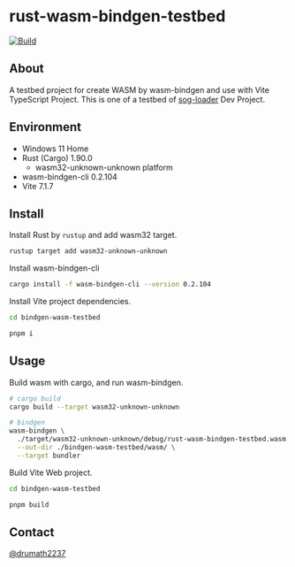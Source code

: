 # rust-wasm-bindgen-testbed

[![Build](https://github.com/drumath2237/sogloader-rust-wasm-bindgen-testbed/actions/workflows/on_push.yml/badge.svg)](https://github.com/drumath2237/sogloader-rust-wasm-bindgen-testbed/actions/workflows/on_push.yml)

## About

A testbed project for create WASM by wasm-bindgen and use with Vite TypeScript Project.
This is one of a testbed of [sog-loader](https://github.com/users/drumath2237/projects/32) Dev Project.

## Environment

- Windows 11 Home
- Rust (Cargo) 1.90.0
  - wasm32-unknown-unknown platform
- wasm-bindgen-cli 0.2.104
- Vite 7.1.7

## Install

Install Rust by `rustup` and add wasm32 target.

```sh
rustup target add wasm32-unknown-unknown
```

Install wasm-bindgen-cli

```sh
cargo install -f wasm-bindgen-cli --version 0.2.104
```

Install Vite project dependencies.

```sh
cd bindgen-wasm-testbed

pnpm i
```

## Usage

Build wasm with cargo, and run wasm-bindgen.

```sh
# cargo build
cargo build --target wasm32-unknown-unknown

# bindgen
wasm-bindgen \
  ./target/wasm32-unknown-unknown/debug/rust-wasm-bindgen-testbed.wasm \
  --out-dir ./bindgen-wasm-testbed/wasm/ \
  --target bundler
```

Build Vite Web project.

```sh
cd bindgen-wasm-testbed

pnpm build
```

## Contact

[@drumath2237](https://x.com/ninisan_drumath)
